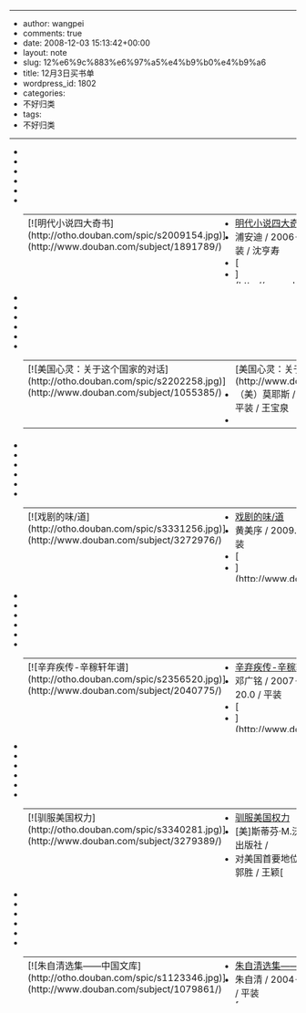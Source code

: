 - --
- author: wangpei
- comments: true
- date: 2008-12-03 15:13:42+00:00
- layout: note
- slug: 12%e6%9c%883%e6%97%a5%e4%b9%b0%e4%b9%a6
- title: 12月3日买书单
- wordpress_id: 1802
- categories:
- 不好归类
- tags:
- 不好归类
- --
- <table width="687" style="height: 122px;" border="0" >
- <tbody >
- <tr >
- <td width="100" valign="top" >[![明代小说四大奇书](http://otho.douban.com/spic/s2009154.jpg)](http://www.douban.com/subject/1891789/)
- </td>
- <td valign="top" >
- [明代小说四大奇书](http://www.douban.com/subject/1891789/)
- 浦安迪 / 2006-09-01 / 三联书店 / 28.8 / 平装 / 沈亨寿
- [](http://www.douban.com/collection/1038079/update?add=1891789)[
- ](http://www.douban.com/doulist/194674/?delete=1891789&ck=oPto)
- </td>
- </tr>
- </tbody></table>
- <table width="687" style="height: 125px;" border="0" >
- <tbody >
- <tr >
- <td width="100" valign="top" >[![美国心灵：关于这个国家的对话](http://otho.douban.com/spic/s2202258.jpg)](http://www.douban.com/subject/1055385/)
- </td>
- <td valign="top" >[美国心灵：关于这个国家的对话](http://www.douban.com/subject/1055385/)
- （美）莫耶斯 / 2004-06 / 三联书店 / 45.0 / 平装 / 王宝泉
- </td>
- </tr>
- </tbody></table>
- <table width="687" style="height: 130px;" border="0" >
- <tbody >
- <tr >
- <td width="100" valign="top" >[![戏剧的味/道](http://otho.douban.com/spic/s3331256.jpg)](http://www.douban.com/subject/3272976/)
- </td>
- <td valign="top" >
- [戏剧的味/道](http://www.douban.com/subject/3272976/)
- 黄美序 / 2009.1 / 山东画报出版社 /47元 / 平装
- [](http://www.douban.com/wish/1038079/update?add=3272976)[
- ](http://www.douban.com/doulist/194674/?delete=3272976&ck=oPto)
- </td>
- </tr>
- </tbody></table>
- <table width="687" style="height: 130px;" border="0" >
- <tbody >
- <tr >
- <td width="100" valign="top" >[![辛弃疾传-辛稼轩年谱](http://otho.douban.com/spic/s2356520.jpg)](http://www.douban.com/subject/2040775/)
- </td>
- <td valign="top" >
- [辛弃疾传-辛稼轩年谱](http://www.douban.com/subject/2040775/)
- 邓广铭 / 2007-3 / 生活·读书·新知三联书店 / 20.0 / 平装
- [](http://www.douban.com/wish/1038079/update?add=2040775)[
- ](http://www.douban.com/doulist/194674/?delete=2040775&ck=oPto)
- </td>
- </tr>
- </tbody></table>
- <table width="687" style="height: 126px;" border="0" >
- <tbody >
- <tr >
- <td width="100" valign="top" >[![驯服美国权力](http://otho.douban.com/spic/s3340281.jpg)](http://www.douban.com/subject/3279389/)
- </td>
- <td valign="top" >
- [驯服美国权力](http://www.douban.com/subject/3279389/)
- [美]斯蒂芬·M.沃尔特 / 2008-11 / 上海人民出版社 / 
- 对美国首要地位的全球回应 / 28.00 / 平装 / 郭胜 / 王颖[](http://www.douban.com/wish/1038079/update?add=3279389)[
- ](http://www.douban.com/doulist/194674/?delete=3279389&ck=oPto)
- </td>
- </tr>
- </tbody></table>
- <table width="687" style="height: 82px;" border="0" >
- <tbody >
- <tr >
- <td width="100" valign="top" >[![朱自清选集――中国文库](http://otho.douban.com/spic/s1123346.jpg)](http://www.douban.com/subject/1079861/)
- </td>
- <td valign="top" >
- [朱自清选集――中国文库](http://www.douban.com/subject/1079861/)
- 朱自清 / 2004-3-1 / 人民文学出版社 / 13.0 / 平装
- [](http://www.douban.com/wish/1038079/update?add=1079861)[
- ](http://www.douban.com/doulist/194674/?delete=1079861&ck=oPto)
- </td>
- </tr>
- </tbody></table>

